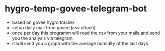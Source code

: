 # hygro-temp-govee-telegram-bot
- based on govee hygro tracker
- setup daily mail from govee (csv attach)
- once per day this programm will read the csv from your mails and send you the analysis via telegram
- it will send you a graph with the average humidity of the last days
